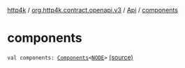[http4k](../../index.md) / [org.http4k.contract.openapi.v3](../index.md) / [Api](index.md) / [components](./components.md)

# components

`val components: `[`Components`](../-components/index.md)`<`[`NODE`](index.md#NODE)`>` [(source)](https://github.com/http4k/http4k/blob/master/http4k-contract/src/main/kotlin/org/http4k/contract/openapi/v3/model.kt#L13)
